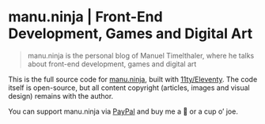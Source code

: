 # manu.ninja | Front-End Development, Games and Digital Art

> manu.ninja is the personal blog of Manuel Timelthaler, where he talks about front-end development, games and digital art

This is the full source code for [manu.ninja](https://manu.ninja/), built with [11ty/Eleventy](https://www.11ty.dev/).
The code itself is open-source, but all content copyright (articles, images and visual design) remains with the author.

You can support manu.ninja via [PayPal](https://www.paypal.me/manuninja) and buy me a 🍺 or a cup o’ joe.
